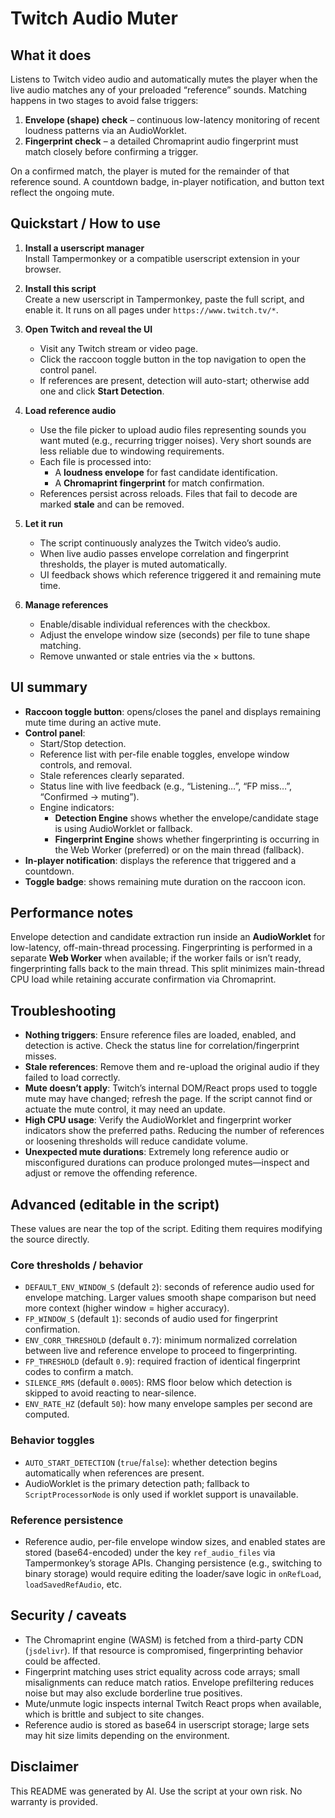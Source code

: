 # Twitch Audio Muter

## What it does
Listens to Twitch video audio and automatically mutes the player when the live audio matches any of your preloaded “reference” sounds. Matching happens in two stages to avoid false triggers:
1. **Envelope (shape) check** – continuous low-latency monitoring of recent loudness patterns via an AudioWorklet.
2. **Fingerprint check** – a detailed Chromaprint audio fingerprint must match closely before confirming a trigger.

On a confirmed match, the player is muted for the remainder of that reference sound. A countdown badge, in-player notification, and button text reflect the ongoing mute.

## Quickstart / How to use

1. **Install a userscript manager**  
   Install Tampermonkey or a compatible userscript extension in your browser.

2. **Install this script**  
   Create a new userscript in Tampermonkey, paste the full script, and enable it. It runs on all pages under `https://www.twitch.tv/*`.

3. **Open Twitch and reveal the UI**
   - Visit any Twitch stream or video page.
   - Click the raccoon toggle button in the top navigation to open the control panel.
   - If references are present, detection will auto-start; otherwise add one and click **Start Detection**.

4. **Load reference audio**
   - Use the file picker to upload audio files representing sounds you want muted (e.g., recurring trigger noises). Very short sounds are less reliable due to windowing requirements.
   - Each file is processed into:
     - A **loudness envelope** for fast candidate identification.
     - A **Chromaprint fingerprint** for match confirmation.
   - References persist across reloads. Files that fail to decode are marked **stale** and can be removed.

5. **Let it run**
   - The script continuously analyzes the Twitch video’s audio.
   - When live audio passes envelope correlation and fingerprint thresholds, the player is muted automatically.
   - UI feedback shows which reference triggered it and remaining mute time.

6. **Manage references**
   - Enable/disable individual references with the checkbox.
   - Adjust the envelope window size (seconds) per file to tune shape matching.
   - Remove unwanted or stale entries via the × buttons.

## UI summary

- **Raccoon toggle button**: opens/closes the panel and displays remaining mute time during an active mute.
- **Control panel**:
  - Start/Stop detection.
  - Reference list with per-file enable toggles, envelope window controls, and removal.
  - Stale references clearly separated.
  - Status line with live feedback (e.g., “Listening…”, “FP miss…”, “Confirmed → muting”).
  - Engine indicators:
    - **Detection Engine** shows whether the envelope/candidate stage is using AudioWorklet or fallback.
    - **Fingerprint Engine** shows whether fingerprinting is occurring in the Web Worker (preferred) or on the main thread (fallback).
- **In-player notification**: displays the reference that triggered and a countdown.
- **Toggle badge**: shows remaining mute duration on the raccoon icon.

## Performance notes

Envelope detection and candidate extraction run inside an **AudioWorklet** for low-latency, off-main-thread processing. Fingerprinting is performed in a separate **Web Worker** when available; if the worker fails or isn’t ready, fingerprinting falls back to the main thread. This split minimizes main-thread CPU load while retaining accurate confirmation via Chromaprint.

## Troubleshooting

- **Nothing triggers**: Ensure reference files are loaded, enabled, and detection is active. Check the status line for correlation/fingerprint misses.
- **Stale references**: Remove them and re-upload the original audio if they failed to load correctly.
- **Mute doesn’t apply**: Twitch’s internal DOM/React props used to toggle mute may have changed; refresh the page. If the script cannot find or actuate the mute control, it may need an update.
- **High CPU usage**: Verify the AudioWorklet and fingerprint worker indicators show the preferred paths. Reducing the number of references or loosening thresholds will reduce candidate volume.
- **Unexpected mute durations**: Extremely long reference audio or misconfigured durations can produce prolonged mutes—inspect and adjust or remove the offending reference.

## Advanced (editable in the script)

These values are near the top of the script. Editing them requires modifying the source directly.

### Core thresholds / behavior
- `DEFAULT_ENV_WINDOW_S` (default `2`): seconds of reference audio used for envelope matching. Larger values smooth shape comparison but need more context (higher window = higher accuracy).
- `FP_WINDOW_S` (default `1`): seconds of audio used for fingerprint confirmation.
- `ENV_CORR_THRESHOLD` (default `0.7`): minimum normalized correlation between live and reference envelope to proceed to fingerprinting.
- `FP_THRESHOLD` (default `0.9`): required fraction of identical fingerprint codes to confirm a match.
- `SILENCE_RMS` (default `0.0005`): RMS floor below which detection is skipped to avoid reacting to near-silence.
- `ENV_RATE_HZ` (default `50`): how many envelope samples per second are computed.

### Behavior toggles
- `AUTO_START_DETECTION` (`true`/`false`): whether detection begins automatically when references are present.
- AudioWorklet is the primary detection path; fallback to `ScriptProcessorNode` is only used if worklet support is unavailable.

### Reference persistence
- Reference audio, per-file envelope window sizes, and enabled states are stored (base64-encoded) under the key `ref_audio_files` via Tampermonkey’s storage APIs. Changing persistence (e.g., switching to binary storage) would require editing the loader/save logic in `onRefLoad`, `loadSavedRefAudio`, etc.

## Security / caveats

- The Chromaprint engine (WASM) is fetched from a third-party CDN (`jsdelivr`). If that resource is compromised, fingerprinting behavior could be affected.
- Fingerprint matching uses strict equality across code arrays; small misalignments can reduce match ratios. Envelope prefiltering reduces noise but may also exclude borderline true positives.
- Mute/unmute logic inspects internal Twitch React props when available, which is brittle and subject to site changes.
- Reference audio is stored as base64 in userscript storage; large sets may hit size limits depending on the environment.

## Disclaimer

This README was generated by AI. Use the script at your own risk. No warranty is provided.
